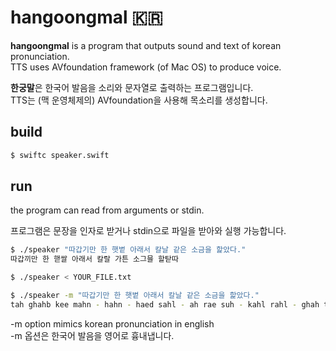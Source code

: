 # hangoongmal 🇰🇷
**hangoongmal** is a program that outputs sound and text of korean pronunciation.  
TTS uses AVfoundation framework (of Mac OS) to produce voice.

**한궁말**은 한국어 발음을 소리와 문자열로 출력하는 프로그램입니다.  
TTS는 (맥 운영체제의) AVfoundation을 사용해 목소리를 생성합니다.

## build
````bash
$ swiftc speaker.swift
````

## run
the program can read from arguments or stdin.

프로그램은 문장을 인자로 받거나 stdin으로 파일을 받아와 실행 가능합니다.

````bash
$ ./speaker "따갑기만 한 햇볕 아래서 칼날 같은 소금을 핥았다."
따갑끼만 한 핻쌀 아래서 칼랄 가튼 소그믈 할탇따
````  
````bash
$ ./speaker < YOUR_FILE.txt
````

````bash
$ ./speaker -m "따갑기만 한 햇볕 아래서 칼날 같은 소금을 핥았다."
tah ghahb kee mahn - hahn - haed sahl - ah rae suh - kahl rahl - ghah twoon - so ghwoo mwool - hahl tahd tah
````  
-m option mimics korean pronunciation in english  
-m 옵션은 한국어 발음을 영어로 흉내냅니다.
